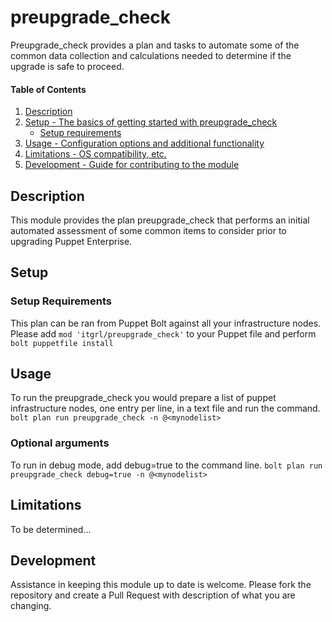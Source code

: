 # preupgrade_check

Preupgrade_check provides a plan and tasks to automate some of the common data collection and calculations needed to determine if the upgrade is safe to proceed.

#### Table of Contents

1. [Description](#description)
2. [Setup - The basics of getting started with preupgrade_check](#setup)
    * [Setup requirements](#setup-requirements)
3. [Usage - Configuration options and additional functionality](#usage)
4. [Limitations - OS compatibility, etc.](#limitations)
5. [Development - Guide for contributing to the module](#development)

## Description

This module provides the plan preupgrade_check that performs an initial automated assessment of some common items to consider prior to upgrading Puppet Enterprise.

## Setup

### Setup Requirements

This plan can be ran from Puppet Bolt against all your infrastructure nodes.
Please add `mod 'itgrl/preupgrade_check'` to your Puppet file and perform `bolt puppetfile install`


## Usage

To run the preupgrade_check you would prepare a list of puppet infrastructure nodes, one entry per line, in a text file and run the command.
`bolt plan run preupgrade_check -n @<mynodelist>`

### Optional arguments
To run in debug mode, add debug=true to the command line.
`bolt plan run preupgrade_check debug=true -n @<mynodelist>`

## Limitations

To be determined...

## Development

Assistance in keeping this module up to date is welcome.
Please fork the repository and create a Pull Request with description of what you are changing.

